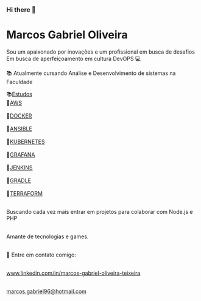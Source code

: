 ### Hi there 👋

# Marcos Gabriel Oliveira

Sou um apaixonado por inovações e um profissional em busca de desafios
Em busca de aperfeiçoamento em cultura DevOPS :computer:

:books: Atualmente cursando Análise e Desenvolvimento de sistemas na Faculdade

<!--ts-->
   :books:[Estudos](#Estudos)
</br> :bookmark:[AWS](#AmazonWebServices)</br>
</br> :bookmark:[DOCKER](#Docker)</br>
</br> :bookmark:[ANSIBLE](#Ansible)</br>
</br> :bookmark:[KUBERNETES](#Kubernetes)</br>
</br> :bookmark:[GRAFANA](#Grafana)</br>
</br> :bookmark:[JENKINS](#Jenkins)</br>
</br> :bookmark:[GRADLE](#Gradle)</br>
</br> :bookmark:[TERRAFORM](#TerraForm)</br>
<!--te-->

<br/> Buscando cada vez mais entrar em projetos para colaborar com Node.js e PHP

<br/> Amante de tecnologias e games.

<br/> :email: Entre em contato comigo:

<br/> www.linkedin.com/in/marcos-gabriel-oliveira-teixeira 

<br/> marcos.gabriel96@hotmail.com
